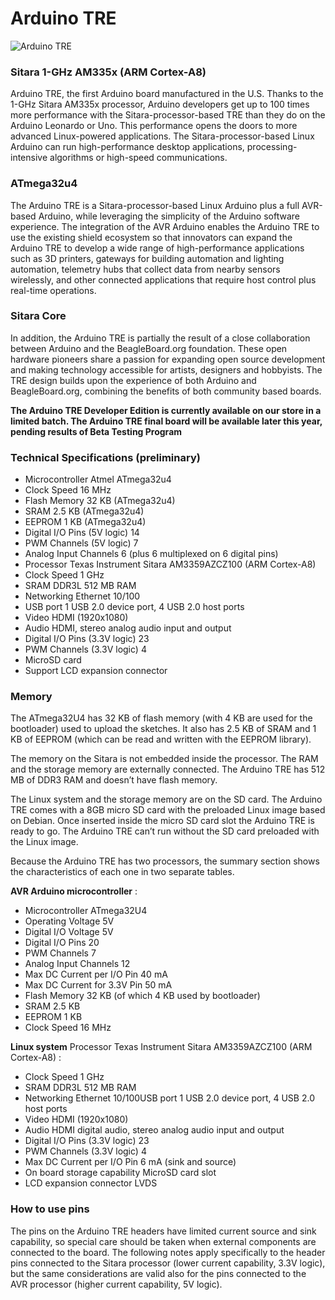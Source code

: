 Arduino TRE 
===========

![Arduino TRE ][1]

[1]: http://arduino.cc/en/uploads/Main/ArduinoTre_LandingPage.jpg

### Sitara 1-GHz AM335x (ARM Cortex-A8)

Arduino TRE, the first Arduino board manufactured in the U.S. Thanks to the 1-GHz Sitara AM335x processor,
Arduino developers get up to 100 times more performance with the Sitara-processor-based TRE than they do on the Arduino Leonardo or Uno. This performance opens the doors to more advanced Linux-powered applications. The Sitara-processor-based Linux Arduino can run high-performance desktop applications, processing-intensive algorithms or high-speed communications.


### ATmega32u4

The Arduino TRE is a Sitara-processor-based Linux Arduino plus a full AVR-based Arduino, while leveraging the simplicity of the Arduino software experience. The integration of the AVR Arduino enables the Arduino TRE to use the existing shield ecosystem so that innovators can expand the Arduino TRE to develop a wide range of high-performance applications such as 3D printers, gateways for building automation and lighting automation, telemetry hubs that collect data from nearby sensors wirelessly, and other connected applications that require host control plus real-time operations.

### Sitara Core 

In addition, the Arduino TRE is partially the result of a close collaboration between Arduino and the BeagleBoard.org foundation. These open hardware pioneers share a passion for expanding open source development and making technology accessible for artists, designers and hobbyists. The TRE design builds upon the experience of both Arduino and BeagleBoard.org, combining the benefits of both community based boards.

**The Arduino TRE Developer Edition is currently available on our store in a limited batch. The Arduino TRE final board will be available later this year, pending results of Beta Testing Program** 

### Technical Specifications (preliminary)

+ Microcontroller	Atmel ATmega32u4
+ Clock Speed	16 MHz
+ Flash Memory	32 KB (ATmega32u4)
+ SRAM	2.5 KB (ATmega32u4)
+ EEPROM	1 KB (ATmega32u4)
+ Digital I/O Pins (5V logic)	14
+ PWM Channels (5V logic)	7
+ Analog Input Channels	6 (plus 6 multiplexed on 6 digital pins)
+ Processor	Texas Instrument Sitara AM3359AZCZ100 (ARM Cortex-A8)
+ Clock Speed	1 GHz
+ SRAM	DDR3L 512 MB RAM
+ Networking	Ethernet 10/100
+ USB port	1 USB 2.0 device port, 4 USB 2.0 host ports
+ Video	HDMI (1920x1080)
+ Audio	HDMI, stereo analog audio input and output
+ Digital I/O Pins (3.3V logic)	23
+ PWM Channels (3.3V logic)	4
+ MicroSD card
+ Support LCD expansion connector


### Memory 

The ATmega32U4 has 32 KB of flash memory (with 4 KB are used for the bootloader) used to upload the sketches. It also has 2.5 KB of SRAM and 1 KB of EEPROM (which can be read and written with the EEPROM library). 

The memory on the Sitara is not embedded inside the processor. The RAM and the storage memory are externally connected. The Arduino TRE has 512 MB of DDR3 RAM and doesn’t have flash memory. 

The Linux system and the storage memory are on the SD card. The Arduino TRE comes with a 8GB micro SD card with the preloaded Linux image based on Debian. Once inserted inside the micro SD card slot the Arduino TRE is ready to go. The Arduino TRE can’t run without the SD card preloaded with the Linux image.


Because the Arduino TRE has two processors, the summary section shows the characteristics of each one in two separate tables.
 
**AVR Arduino microcontroller** : 

+ Microcontroller ATmega32U4
+ Operating Voltage 5V
+ Digital I/O Voltage 5V
+ Digital I/O Pins 20
+ PWM Channels 7
+ Analog Input Channels 12
+ Max DC Current per I/O Pin 40 mA
+ Max DC Current for 3.3V Pin 50 mA
+ Flash Memory 32 KB (of which 4 KB used by bootloader)
+ SRAM 2.5 KB
+ EEPROM 1 KB
+ Clock Speed 16 MHz
   
**Linux system** Processor Texas Instrument Sitara AM3359AZCZ100 (ARM Cortex-A8) : 

+ Clock Speed 1 GHz
+ SRAM DDR3L 512 MB RAM
+ Networking Ethernet 10/100USB port 1 USB 2.0 device port, 4 USB 2.0 host ports
+ Video HDMI (1920x1080)
+ Audio HDMI digital audio, stereo analog audio input and output
+ Digital I/O Pins (3.3V logic) 23
+ PWM Channels (3.3V logic) 4
+ Max DC Current per I/O Pin 6 mA (sink and source)
+ On board storage capability MicroSD card slot
+ LCD expansion connector LVDS


### How to use pins

The pins on the Arduino TRE headers have limited current source and sink capability, so special  care should be taken when external components are connected to the board. The following notes apply specifically to the header pins connected to the Sitara processor (lower current capability, 3.3V logic), but the same considerations are valid also for the pins connected to the AVR processor (higher current capability, 5V logic). 

